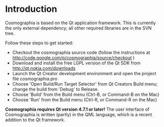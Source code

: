 # Introduction #

Cosmographia is based on the Qt application framework. This is currently the only external dependency; all other required libraries are in the SVN tree.

Follow these steps to get started:
  * Checkout the cosmographia source code (follow the instructions at http://code.google.com/p/cosmographia/source/checkout )
  * Download and install the free LGPL version of the Qt SDK from http://qt.nokia.com/downloads
  * Launch the Qt Creator development environment and open the project file cosmographia.pro
  * Choose 'Open Build/Run Target Selector' from Qt Creators Build menu; change the build from 'Debug' to Release.
  * Choose 'Build' from the Build menu (Ctrl-B, or Command-B on the Mac)
  * Choose 'Run' from the Build menu (Ctrl-R, or Command-R on the Mac)

**Cosmographia requires Qt version 4.7.1 or later!** The user interface of Cosmographia is written (partly) in the QML language, which is a recent addition to the Qt framework.